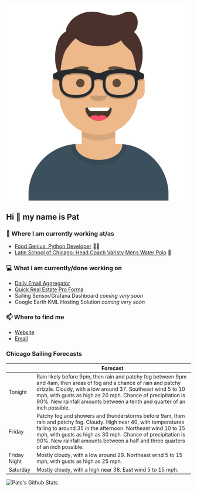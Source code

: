 [![Social banner for p-j-falconer](https://raw.githubusercontent.com/P-J-FALCONER/P-J-FALCONER/master/assets/avataaars.svg)](https://patfalconer.com/)
## Hi :wave: my name is Pat

### 💼 Where I am currently working at/as
- [Food Genius: Python Developer](https://getfoodgenius.com/) 🍔🐍
- [Latin School of Chicago: Head Coach Varisty Mens Water Polo](https://www.latinschool.org/) 🤽


### 💻 What i am currently/done working on
 - [Daily Email Aggregator](https://github.com/P-J-FALCONER/dott_daily_mail)
 - [Quick Real Estate Pro Forma](https://github.com/P-J-FALCONER/henry)
 - Sailing Sensor/Grafana Dashboard *coming very soon*
 - Google Earth KML Hosting Solution *coming very soon*

### 📫 Where to find me
 - [Website](https://patfalconer.com/)
 - [Email](mailto:patrick.j.falconer@gmail.com)


### Chicago Sailing Forecasts
|   | Forecast  |
|---|---|
| Tonight | Rain likely before 9pm, then rain and patchy fog between 9pm and 4am, then areas of fog and a chance of rain and patchy drizzle. Cloudy, with a low around 37. Southeast wind 5 to 10 mph, with gusts as high as 20 mph. Chance of precipitation is 90%. New rainfall amounts between a tenth and quarter of an inch possible. |
| Friday | Patchy fog and showers and thunderstorms before 9am, then rain and patchy fog. Cloudy. High near 40, with temperatures falling to around 35 in the afternoon. Northeast wind 10 to 15 mph, with gusts as high as 30 mph. Chance of precipitation is 90%. New rainfall amounts between a half and three quarters of an inch possible. |
| Friday Night | Mostly cloudy, with a low around 29. Northeast wind 5 to 15 mph, with gusts as high as 25 mph. |
| Saturday | Mostly cloudy, with a high near 38. East wind 5 to 15 mph. |

![Pats's Github Stats](https://github-readme-stats.vercel.app/api?username=p-j-falconer&show_icons=true&theme=radical)
